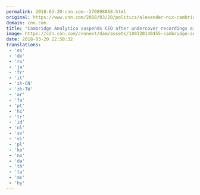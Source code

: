 ```yaml
---
permalink: 2018-03-20-cnn.com--270898868.html
original: https://www.cnn.com/2018/03/20/politics/alexander-nix-cambridge-analytica/index.html
domain: cnn.com
title: "Cambridge Analytica suspends CEO after undercover recordings air"
image: https://cdn.cnn.com/cnnnext/dam/assets/180320140455-cambridge-analytica-alexander-nix-super-tease.jpg
date: 2018-03-20 22:58:32
translations: 
 - 'es'
 - 'de'
 - 'ru'
 - 'ja'
 - 'fr'
 - 'it'
 - 'zh-CN'
 - 'zh-TW'
 - 'ar'
 - 'fa'
 - 'pt'
 - 'hi'
 - 'tr'
 - 'id'
 - 'nl'
 - 'sv'
 - 'vi'
 - 'pl'
 - 'ko'
 - 'no'
 - 'da'
 - 'th'
 - 'ta'
 - 'ms'
 - 'hy'
---
```


